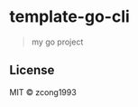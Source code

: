 # template-go-cli
<!--
[![Go Report Card](https://goreportcard.com/badge/github.com/zcong1993/template-go-cli)](https://goreportcard.com/report/github.com/zcong1993/template-go-cli)
-->

> my go project

## License

MIT &copy; zcong1993
